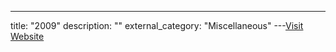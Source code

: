 ---
title: "2009"
description: ""
external_category: "Miscellaneous"
---[Visit Website](https://github.com/ycdxsb/PocOrExp_in_Github/tree/main/2009/README.md)

